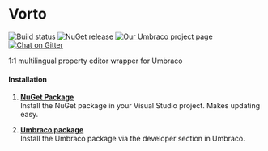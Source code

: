 Vorto
=====

[![Build status](https://img.shields.io/appveyor/ci/mattbrailsford/umbraco-vorto.svg)](https://ci.appveyor.com/project/mattbrailsford/umbraco-vorto)
[![NuGet release](https://img.shields.io/nuget/v/Our.Umbraco.Vorto.svg)](https://www.nuget.org/packages/Our.Umbraco.Vorto)
[![Our Umbraco project page](https://img.shields.io/badge/our-umbraco-orange.svg)](https://our.umbraco.org/projects/backoffice-extensions/vorto)
[![Chat on Gitter](https://img.shields.io/badge/gitter-join_chat-green.svg)](https://gitter.im/mattbrailsford/umbraco-vorto)

1:1 multilingual property editor wrapper for Umbraco

#### Installation

1. [**NuGet Package**][NuGetPackageUrl]  
Install the NuGet package in your Visual Studio project. Makes updating easy.

2. [**Umbraco package**][UmbracoPackageUrl]  
Install the Umbraco package via the developer section in Umbraco.

[NuGetPackageUrl]: https://www.nuget.org/packages/Our.Umbraco.Vorto/
[UmbracoPackageUrl]: https://our.umbraco.org/projects/backoffice-extensions/vorto
